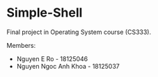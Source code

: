 # Simple-Shell
Final project in Operating System course (CS333). 

Members:
- Nguyen E Ro - 18125046
- Nguyen Ngoc Anh Khoa - 18125037
